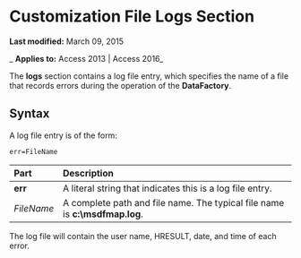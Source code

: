 
# Customization File Logs Section

 **Last modified:** March 09, 2015

 _ **Applies to:** Access 2013 | Access 2016_

The  **logs** section contains a log file entry, which specifies the name of a file that records errors during the operation of the **DataFactory**.


## Syntax

A log file entry is of the form:


```
err=FileName
```



|**Part**|**Description**|
|:-----|:-----|
|**err**|A literal string that indicates this is a log file entry.|
| _FileName_|A complete path and file name. The typical file name is  **c:\msdfmap.log**.|
The log file will contain the user name, HRESULT, date, and time of each error.

